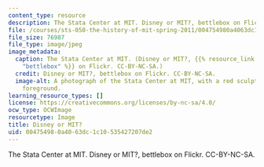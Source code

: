 ```yaml
---
content_type: resource
description: The Stata Center at MIT. Disney or MIT?, bettlebox on Flickr. CC-BY-NC-SA.
file: /courses/sts-050-the-history-of-mit-spring-2011/004754980a4063dc1c10535427207de2_sts-050s11.jpg
file_size: 76987
file_type: image/jpeg
image_metadata:
  caption: The Stata Center at MIT. (Disney or MIT?, {{% resource_link "f75b90ff-6b6c-42f5-aa1b-5cda4f2fa22d"
    "bettlebox" %}} on Flickr. CC-BY-NC-SA.)
  credit: Disney or MIT?, bettlebox on Flickr. CC-BY-NC-SA.
  image-alt: A photograph of the Stata Center at MIT, with a red sculpture in the
    foreground.
learning_resource_types: []
license: https://creativecommons.org/licenses/by-nc-sa/4.0/
ocw_type: OCWImage
resourcetype: Image
title: Disney or MIT?
uid: 00475498-0a40-63dc-1c10-535427207de2
---
```

The Stata Center at MIT. Disney or MIT?, bettlebox on Flickr. CC-BY-NC-SA.